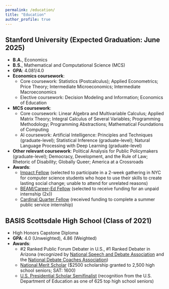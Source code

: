```yaml
---
permalink: /education/
title: "Education"
author_profile: true
---
```


## Stanford University (Expected Graduation: June 2025)
- **B.A.**, Economics
- **B.S.**, Mathematical and Computational Science (MCS)
- **GPA**: 4.081/4.0
- **Economics coursework**: 
  - Core coursework: Statistics (Postcalculus); Applied Econometrics; Price Theory; Intermediate Microeconomics; Intermediate Macroeconomics
  - Elective coursework: Decision Modeling and Information; Economics of Education
- **MCS coursework**: 
  - Core coursework: Linear Algebra and Multivariable Calculus; Applied Matrix Theory; Integral Calculus of Several Variables; Programming Methodology; Programming Abstractions; Mathematical Foundations of Computing
  - AI coursework: Artificial Intelligence: Principles and Techniques (graduate-level); Statistical Inference (graduate-level); Natural Language Processing with Deep Learning (graduate-level)
- **Other relevant coursework**:  Political Analysis for Public Policymakers (graduate-level); Democracy, Development, and the Rule of Law; Rhetoric of Disability; Globally Queer; America at a Crossroads
- **Awards**: 
  - [Impact Fellow](https://www.impactlabs.io/fellowship) (selected to participate in a 2-week gathering in NYC for computer science students who hope to use their skills to create lasting social change; unable to attend for unrelated reasons)
  - [BEAM/Career-Ed Fellow](https://careered.stanford.edu/jobs-internships/get-funded-unpaid-internships) (selected to receive funding for an unpaid internship (2x))
  - [Cardinal Quarter Fellow](https://cardinalservice.stanford.edu/opportunities/haas-center-cardinal-quarter-fellowship-summer-2022) (received funding to complete a summer public service internship)

## BASIS Scottsdale High School (Class of 2021)
- High Honors Capstone Diploma
- **GPA**: 4.0 (Unweighted), 4.86 (Weighted)
- **Awards**:
  - #2 Ranked Public Forum Debater in U.S., #1 Ranked Debater in Arizona (recognized by [National Speech and Debate Association](https://www.speechanddebate.org/) and the [National Debate Coaches Association](http://www.debatecoaches.org/))
  - [National Merit Scholar](https://en.wikipedia.org/wiki/National_Merit_Scholarship_Program) ($2500 scholarship granted to 2,500 high school seniors; SAT: 1600)
  - [U.S. Presidential Scholar Semifinalist](https://en.wikipedia.org/wiki/Presidential_Scholars_Program) (recognition from the U.S. Department of Education as one of 625 top high school seniors)


